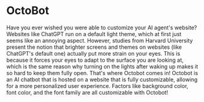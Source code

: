 # OctoBot


Have you ever wished you were able to customize your AI agent's website? Websites like ChatGPT run on a default light theme, which at first just seems like an annoying aspect. However, studies from Harvard University present the notion that brighter screens and themes on websites (like ChatGPT's default one) actually put more strain on your eyes. This is because it forces your eyes to adapt to the surface you are looking at, which is the same reason why turning on the lights after waking up makes it so hard to keep them fully open. That's where Octobot comes in! Octobot is an AI chatbot that is hosted on a website that is fully customizable, allowing for a more personalized user experience. Factors like background color, font color, and the font family are all customizable with Octobot!
